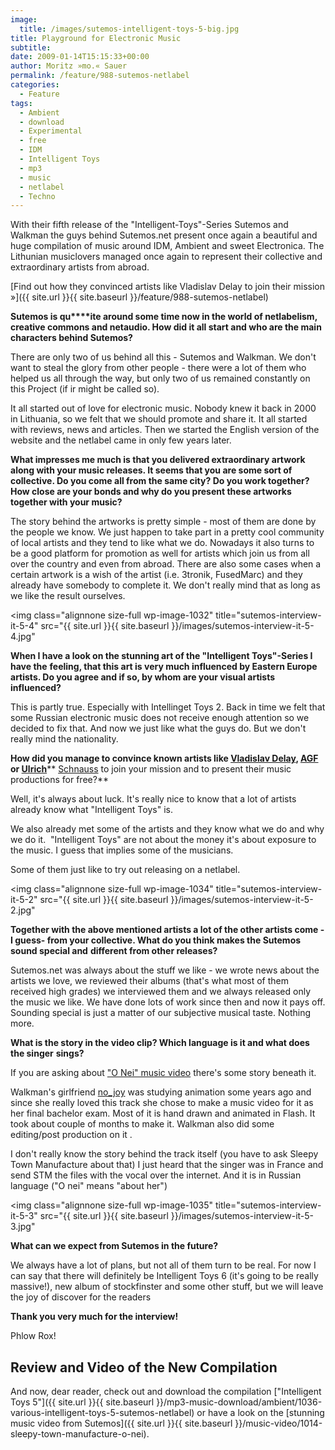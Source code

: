 ```yaml
---
image:
  title: /images/sutemos-intelligent-toys-5-big.jpg
title: Playground for Electronic Music
subtitle: 
date: 2009-01-14T15:15:33+00:00
author: Moritz »mo.« Sauer
permalink: /feature/988-sutemos-netlabel
categories:
  - Feature
tags:
  - Ambient
  - download
  - Experimental
  - free
  - IDM
  - Intelligent Toys
  - mp3
  - music
  - netlabel
  - Techno
---
```

With their fifth release of the "Intelligent-Toys"-Series Sutemos and Walkman the guys behind Sutemos.net present once again a beautiful and huge compilation of music around IDM, Ambient and sweet Electronica. The Lithunian musiclovers managed once again to represent their collective and extraordinary artists from abroad.

[Find out how they convinced artists like Vladislav Delay to join their mission »]({{ site.url }}{{ site.baseurl }}/feature/988-sutemos-netlabel)<!--more-->

**Sutemos is qu****ite around some time now in the world of netlabelism, creative commons and netaudio. How did it all start and who are the main characters behind Sutemos?**

There are only two of us behind all this - Sutemos and Walkman. We don't want to steal the glory from other people - there were a lot of them who helped us all through the way, but only two of us remained constantly on this Project (if ir might be called so).

It all started out of love for electronic music. Nobody knew it back in 2000 in Lithuania, so we felt that we should promote and share it. It all started with reviews, news and articles. Then we started the English version of the website and the netlabel came in only few years later.

**What impresses me much is that you delivered extraordinary artwork along with your music releases. It seems that you are some sort of collective. Do you come all from the same city? Do you work together? How close are your bonds and why do you present these artworks together with your music?**

The story behind the artworks is pretty simple - most of them are done by the people we know. We just happen to take part in a pretty cool community of local artists and they tend to like what we do. Nowadays it also turns to be a good platform for promotion as well for artists which join us from all over the country and even from abroad. There are also some cases when a certain artwork is a wish of the artist (i.e. 3tronik, FusedMarc) and they already have somebody to complete it. We don't really mind that as long as we like the result ourselves.

<img class="alignnone size-full wp-image-1032" title="sutemos-interview-it-5-4" src="{{ site.url }}{{ site.baseurl }}/images/sutemos-interview-it-5-4.jpg"

**When I have a look on the stunning art of the "Intelligent Toys"-Series I have the** **feeling, that this art is very much influenced by Eastern Europe artists. Do you agree and if so, by whom are your visual artists influenced?**

This is partly true. Especially with Intellinget Toys 2. Back in time we felt that some Russian electronic music does not receive enough attention so we decided to fix that. And now we just like what the guys do. But we don't really mind the nationality.

**How did you manage to convince known artists like <a href="http://www.vladislavdelay.com/" target="_blank">Vladislav Delay</a>, <a href="http://www.poemproducer.com/" target="_blank">AGF</a> or <a href="http://www.ulrich-schnauss.com/" target="_blank">Ulrich</a>**** <a href="http://www.ulrich-schnauss.com/" target="_blank">Schnauss</a> to join your mission and to present their music productions for free?**

Well, it's always about luck. It's really nice to know that a lot of artists already know what "Intelligent Toys" is.

We also already met some of the artists and they know what we do and why we do it.  "Intelligent Toys" are not about the money it's about exposure to the music. I guess that implies some of the musicians.

Some of them just like to try out releasing on a netlabel.

<img class="alignnone size-full wp-image-1034" title="sutemos-interview-it-5-2" src="{{ site.url }}{{ site.baseurl }}/images/sutemos-interview-it-5-2.jpg"

**Together with the above mentioned artists a lot of the other artists come - I guess- from your collective. What do you think makes the Sutemos sound special and** **different from other releases?**

Sutemos.net was always about the stuff we like - we wrote news about the artists we love, we reviewed their albums (that's what most of them received high grades) we interviewed them and we always released only the music we like. We have done lots of work since then and now it pays off. Sounding special is just a matter of our subjective musical taste. Nothing more.

**What is the story in the video clip? Which language is it and what does the singer** **sings?**

If you are asking about <a href="{{ site.url }}{{ site.baseurl }}/music-video/1014-sleepy-town-manufacture-o-nei" target="_blank">"O Nei" music video</a> there's some story beneath it.

Walkman's girlfriend <a href="http://iliustracija.net/" target="_blank">no_joy</a> was studying animation some years ago and since she really loved this track she chose to make a music video for it as her final bachelor exam. Most of it is hand drawn and animated in Flash. It took about couple of months to make it. Walkman also did some editing/post production on it .

I don't really know the story behind the track itself (you have to ask Sleepy Town Manufacture about that) I just heard that the singer was in France and send STM the files with the vocal over the internet. And it is in Russian language ("O nei" means "about her")

<img class="alignnone size-full wp-image-1035" title="sutemos-interview-it-5-3" src="{{ site.url }}{{ site.baseurl }}/images/sutemos-interview-it-5-3.jpg"

**What can we expect from Sutemos in the future?**

We always have a lot of plans, but not all of them turn to be real. For now I can say that there will definitely be Intelligent Toys 6 (it's going to be really massive!), new album of stockfinster and some other stuff, but we will leave the joy of discover for the readers

**Thank you very much for the interview!**

Phlow Rox!

## Review and Video of the New Compilation

And now, dear reader, check out and download the compilation ["Intelligent Toys 5"]({{ site.url }}{{ site.baseurl }}/mp3-music-download/ambient/1036-various-intelligent-toys-5-sutemos-netlabel) or have a look on the [stunning music video from Sutemos]({{ site.url }}{{ site.baseurl }}/music-video/1014-sleepy-town-manufacture-o-nei).